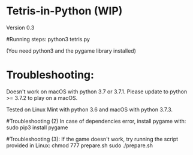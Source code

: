 # Tetris-in-Python (WIP)
Version 0.3

#Running steps:
python3 tetris.py

(You need python3 and the pygame library installed)

# Troubleshooting:
Doesn't work on macOS with python 3.7 or 3.7.1.
Please update to python >= 3.7.2 to play on a macOS.

Tested on Linux Mint with python 3.6 and macOS with python 3.7.3.

#Troubleshooting (2)
In case of dependencies error, install pygame with:
sudo pip3 install pygame

#Troubleshooting (3):
If the game doesn't work, try running the script provided in Linux:
chmod 777 prepare.sh
sudo ./prepare.sh

